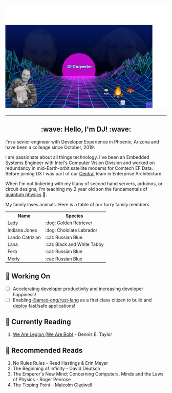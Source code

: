 ## ![DJ Carpenter](https://github.com/djcarpe/djcarpe/blob/master/images/header.png)

---

<h2 align="center">:wave: Hello, I'm DJ! :wave:</h2>
<p align="left">I'm a senior engineer with Developer Experience in Phoenix, Arizona and have been a colleage since October, 2019.

I am passionate about all things technology. I've been an Embedded Systems Engineer with Intel's Computer Vision Division and worked on redundancy in mid-Earth-orbit satellite modems for Comtech EF Data. Before joining DX I was part of our [Central][3] team in Enterprise Architecture. 

When I'm not tinkering with my litany of second hand servers, arduinos, or circuit designs, I'm teaching my 2 year old son the fundamentals of [quantum physics][2] :rocket:.

My family loves animals. Here is a table of our furry family members.
<table>
  <tr>
    <th>Name</th>
    <th>Species</th>
  </tr>
<tr>
<td>Lady</td>
<td>:dog: Golden Retriever</td>
</tr>
<tr>
<td>Indiana Jones</td>
<td>:dog: Chololate Labrador</td>
</tr>
<tr>
<td>Lando Catrizian</td>
<td>:cat: Russian Blue</td>
</tr>
<tr>
<td>Lana</td>
<td>:cat: Black and White Tabby</td>
</tr>
<tr>
<td>Ferb</td>
<td>:cat: Russian Blue</td>
</tr>
<tr>
<td>Merly</td>
<td>:cat: Russian Blue</td>
</tr>
</table>
</p>

## :hammer: Working On 
- [ ] Accelerating developer productivity and increasing developer happiness!
- [ ] Enabling [@amex-eng/rust-lang][0] as a first class citizen to build and deploy fast/safe applications!

## :bookmark: Currently Reading 
1. [We Are Legion (We Are Bob)][1] - Dennis E. Taylor


## :book: Recommended Reads
1. No Rules Rules - Reed Hastings & Erin Meyer
1. The Beginning of Infinity - David Deutsch
1. The Emperor's New Mind; Concerning Computers, Minds and the Laws of Physics - Roger Penrose
1. The Tipping Point - Malcolm Gladwell

[0]: https://github.aexp.com/orgs/amex-eng/teams/rust-lang
[1]: https://www.amazon.com/Are-Legion-Bob-Bobiverse-Book-ebook/dp/B01LWAESYQ
[2]: https://www.amazon.com/Quantum-Physics-Babies-Baby-University/dp/1492656224
[3]: https://mycentral.aexp.com
